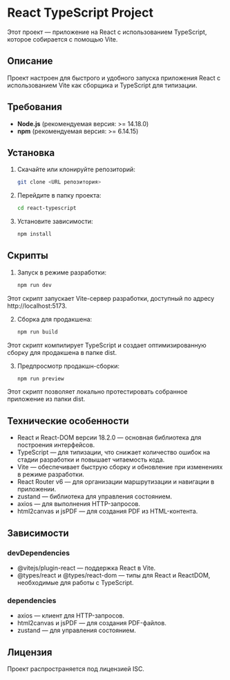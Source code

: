 # React TypeScript Project

Этот проект — приложение на React с использованием TypeScript, которое собирается с помощью Vite.

## Описание

Проект настроен для быстрого и удобного запуска приложения React с использованием Vite как сборщика и TypeScript для типизации. 

## Требования

- **Node.js** (рекомендуемая версия: >= 14.18.0)
- **npm** (рекомендуемая версия: >= 6.14.15)

## Установка

1. Скачайте или клонируйте репозиторий:
   ```bash
   git clone <URL репозитория>

1. Перейдите в папку проекта:
   ```bash
   cd react-typescript

1. Установите зависимости:
   ```bash
   npm install

## Скрипты
1. Запуск в режиме разработки:
   ```bash
   npm run dev
  Этот скрипт запускает Vite-сервер разработки, доступный по адресу http://localhost:5173.

2. Сборка для продакшена:
   ```bash
   npm run build
  Этот скрипт компилирует TypeScript и создает оптимизированную сборку для продакшена в папке dist.

3. Предпросмотр продакшн-сборки:
   ```bash
   npm run preview
  Этот скрипт позволяет локально протестировать собранное приложение из папки dist.

## Технические особенности
* React и React-DOM версии 18.2.0 — основная библиотека для построения интерфейсов.
* TypeScript — для типизации, что снижает количество ошибок на стадии разработки и повышает читаемость кода.
* Vite — обеспечивает быструю сборку и обновление при изменениях в режиме разработки.
* React Router v6 — для организации маршрутизации и навигации в приложении.
* zustand — библиотека для управления состоянием.
* axios — для выполнения HTTP-запросов.
* html2canvas и jsPDF — для создания PDF из HTML-контента.

## Зависимости
### devDependencies
* @vitejs/plugin-react — поддержка React в Vite.
* @types/react и @types/react-dom — типы для React и ReactDOM, необходимые для работы с TypeScript.

### dependencies
* axios — клиент для HTTP-запросов.
* html2canvas и jsPDF — для создания PDF-файлов.
* zustand — для управления состоянием.

## Лицензия
Проект распространяется под лицензией ISC.






